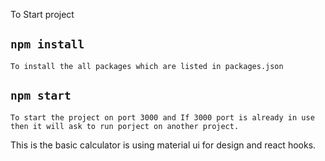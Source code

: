 To Start project

## `npm install`
	To install the all packages which are listed in packages.json



## `npm start`
	To start the project on port 3000 and If 3000 port is already in use then it will ask to run porject on another project.


This is the basic calculator is using material ui for design and react hooks.